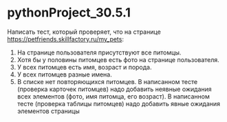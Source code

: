 # pythonProject_30.5.1
Написать тест, который проверяет, что на странице https://petfriends.skillfactory.ru/my_pets:
1) На странице пользователя присутствуют все питомцы. 
2) Хотя бы у половины питомцев есть фото на странице пользователя. 
3) У всех питомцев есть имя, возраст и порода. 
4) У всех питомцев разные имена. 
5) В списке нет повторяющихся питомцев. 
В написанном тесте (проверка карточек питомцев) надо добавить неявные ожидания всех элементов (фото, имя питомца, его возраст). В написанном тесте (проверка таблицы питомцев)
надо добавить явные ожидания элементов страницы
